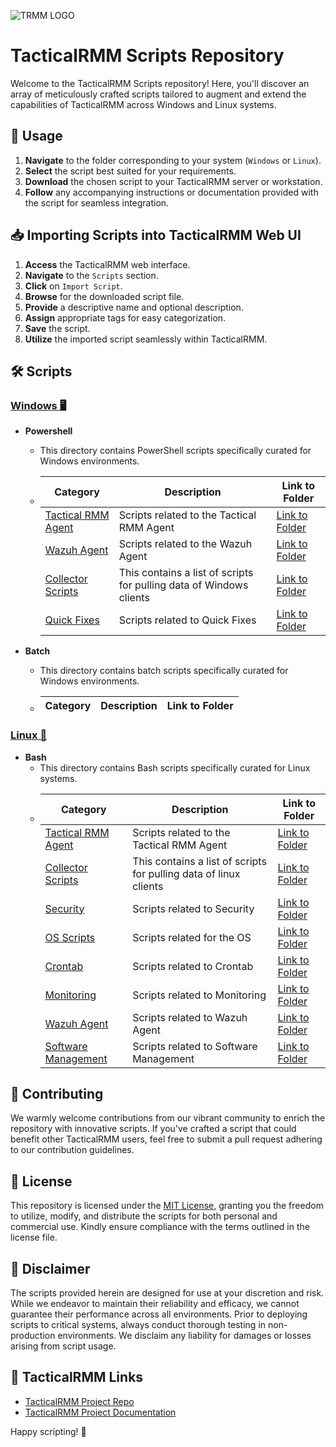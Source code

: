 ![TRMM LOGO](https://docs.tacticalrmm.com/images/onit.ico)

# TacticalRMM Scripts Repository

Welcome to the TacticalRMM Scripts repository! Here, you'll discover an array of meticulously crafted scripts tailored to augment and extend the capabilities of TacticalRMM across Windows and Linux systems.

## 🚀 Usage

1. **Navigate** to the folder corresponding to your system (`Windows` or `Linux`).
2. **Select** the script best suited for your requirements.
3. **Download** the chosen script to your TacticalRMM server or workstation.
4. **Follow** any accompanying instructions or documentation provided with the script for seamless integration.

## 📥 Importing Scripts into TacticalRMM Web UI

1. **Access** the TacticalRMM web interface.
2. **Navigate** to the `Scripts` section.
3. **Click** on `Import Script`.
4. **Browse** for the downloaded script file.
5. **Provide** a descriptive name and optional description.
6. **Assign** appropriate tags for easy categorization.
7. **Save** the script.
8. **Utilize** the imported script seamlessly within TacticalRMM.

## 🛠️ Scripts

### [Windows 🖥️](https://github.com/Brandon-Roff/TRMM-Scripts/tree/main/Windows)
- **Powershell**
    - This directory contains PowerShell scripts specifically curated for Windows environments.
    - | Category  | Description | Link to Folder |
        |-------------|-------------|-------------|
        | [Tactical RMM Agent](https://github.com/Brandon-Roff/TRMM-Scripts/tree/main/Windows/Powershell/TRMM%20Agent) | Scripts related to the Tactical RMM Agent | [Link to Folder](https://github.com/Brandon-Roff/TRMM-Scripts/tree/main/Windows/Powershell/TRMM%20Agent) |
        | [Wazuh Agent](https://github.com/Brandon-Roff/TRMM-Scripts/tree/main/Windows/Powershell/Wazuh%20Agent) | Scripts related to the Wazuh Agent | [Link to Folder](https://github.com/Brandon-Roff/TRMM-Scripts/tree/main/Windows/Powershell/Wazuh%20Agent) |
       | [Collector Scripts](https://github.com/Brandon-Roff/TRMM-Scripts/tree/main/Windows/Powershell/Collector%20Scripts) | This contains a list of scripts for pulling data of Windows clients | [Link to Folder](https://github.com/Brandon-Roff/TRMM-Scripts/tree/main/Windows/Powershell/Collector%20Scripts) |
       | [Quick Fixes](https://github.com/Brandon-Roff/TRMM-Scripts/tree/main/Windows/Powershell/Quick%20Fixes) | Scripts related to Quick Fixes | [Link to Folder](https://github.com/Brandon-Roff/TRMM-Scripts/tree/main/Windows/Powershell/Quick%20Fixes)
       

- **Batch**
    - This directory contains batch scripts specifically curated for Windows environments.
    - | Category  | Description | Link to Folder |
        |-------------|-------------|-------------|
 

### [Linux 🐧](https://github.com/Brandon-Roff/TRMM-Scripts/tree/main/Linux)
- **Bash**
  - This directory contains Bash scripts specifically curated for Linux systems.
  - | Category  | Description | Link to Folder |
      |-------------|-------------|-------------|
      | [Tactical RMM Agent](https://github.com/Brandon-Roff/TRMM-Scripts/tree/main/Linux/TRMM%20Agent) | Scripts related to the Tactical RMM Agent | [Link to Folder](https://github.com/Brandon-Roff/TRMM-Scripts/tree/main/Linux/TRMM%20Agent) |
       | [Collector Scripts](https://github.com/Brandon-Roff/TRMM-Scripts/tree/main/Linux/Collector%20Tasks) | This contains a list of scripts for pulling data of linux clients | [Link to Folder](https://github.com/Brandon-Roff/TRMM-Scripts/tree/main/Linux/Collector%20Tasks) |
      | [Security](https://github.com/Brandon-Roff/TRMM-Scripts/tree/main/Linux/Security) | Scripts related to Security | [Link to Folder](https://github.com/Brandon-Roff/TRMM-Scripts/tree/main/Linux/Security) |
      | [OS Scripts](https://github.com/Brandon-Roff/TRMM-Scripts/tree/main/Linux/OS%20Scripts) | Scripts related for the OS | [Link to Folder](https://github.com/Brandon-Roff/TRMM-Scripts/tree/main/Linux/OS%20Scripts) |
      | [Crontab](https://github.com/Brandon-Roff/TRMM-Scripts/tree/main/Linux/Crontab) | Scripts related to Crontab | [Link to Folder](https://github.com/Brandon-Roff/TRMM-Scripts/tree/main/Linux/Crontab) |
      | [Monitoring](https://github.com/Brandon-Roff/TRMM-Scripts/tree/main/Linux/Monitoring) | Scripts related to Monitoring | [Link to Folder](https://github.com/Brandon-Roff/TRMM-Scripts/tree/main/Linux/Monitoring) |
      | [Wazuh Agent](https://github.com/Brandon-Roff/TRMM-Scripts/tree/main/Linux/Wazuh%20Agent) | Scripts related to Wazuh Agent | [Link to Folder](https://github.com/Brandon-Roff/TRMM-Scripts/tree/main/Linux/Wazuh%20Agent) |
      | [Software Management](https://github.com/Brandon-Roff/TRMM-Scripts/tree/main/Linux/Software%20Management) | Scripts related to Software Management | [Link to Folder](https://github.com/Brandon-Roff/TRMM-Scripts/tree/main/Linux/Software%20Management) |




## 🌟 Contributing

We warmly welcome contributions from our vibrant community to enrich the repository with innovative scripts. If you've crafted a script that could benefit other TacticalRMM users, feel free to submit a pull request adhering to our contribution guidelines.

## 🔑 License

This repository is licensed under the [MIT License](LICENSE), granting you the freedom to utilize, modify, and distribute the scripts for both personal and commercial use. Kindly ensure compliance with the terms outlined in the license file.

## 🚨 Disclaimer

The scripts provided herein are designed for use at your discretion and risk. While we endeavor to maintain their reliability and efficacy, we cannot guarantee their performance across all environments. Prior to deploying scripts to critical systems, always conduct thorough testing in non-production environments. We disclaim any liability for damages or losses arising from script usage.

## 🔗 TacticalRMM Links

- [TacticalRMM Project Repo](https://github.com/amidaware/tacticalrmm)
- [TacticalRMM Project Documentation](https://docs.tacticalrmm.com/)

Happy scripting! 🌈
